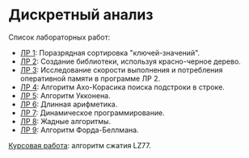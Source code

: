 # Дискретный анализ
Список лабораторных работ:
* [ЛР 1](da_lab_1/): Поразрядная сортировка "ключей-значений".
* [ЛР 2](da_lab_2/): Создание библиотеки, используя красно-черное дерево.
* [ЛР 3](da_lab_2/report3): Исследование скорости выполнения и потребления оперативной памяти в программе ЛР 2.
* [ЛР 4](da_lab_4/): Алгоритм Ахо-Корасика поиска подстроки в строке.
* [ЛР 5](da_lab_5/): Алгоритм Укконена.
* [ЛР 6](da_lab_6/): Длинная арифметика.
* [ЛР 7](da_lab_7/): Динамическое программирование.
* [ЛР 8](da_lab_8/): Жадные алгоритмы.
* [ЛР 9](da_lab_9/): Алгоритм Форда-Беллмана.


[Курсовая работа](da_kp/): алгоритм сжатия LZ77.
